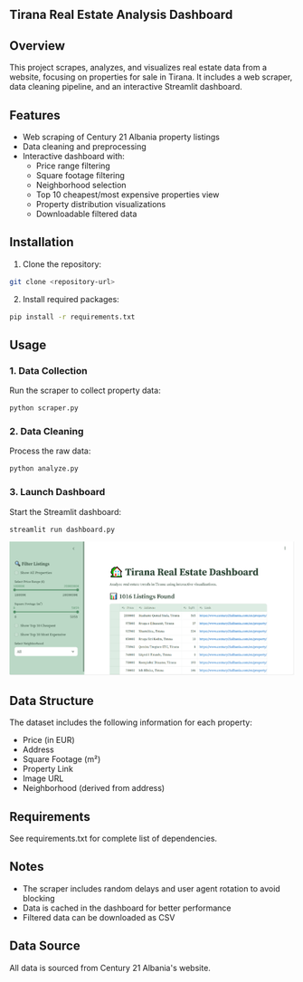 
## Tirana Real Estate Analysis Dashboard

## Overview
This project scrapes, analyzes, and visualizes real estate data from a website, focusing on properties for sale in Tirana. It includes a web scraper, data cleaning pipeline, and an interactive Streamlit dashboard.

## Features
- Web scraping of Century 21 Albania property listings
- Data cleaning and preprocessing
- Interactive dashboard with:
  - Price range filtering
  - Square footage filtering
  - Neighborhood selection
  - Top 10 cheapest/most expensive properties view
  - Property distribution visualizations
  - Downloadable filtered data

## Installation

1. Clone the repository:
```bash
git clone <repository-url>
```

2. Install required packages:
```bash
pip install -r requirements.txt
```

## Usage

### 1. Data Collection
Run the scraper to collect property data:
```bash
python scraper.py
```

### 2. Data Cleaning
Process the raw data:
```bash
python analyze.py
```

### 3. Launch Dashboard
Start the Streamlit dashboard:
```bash
streamlit run dashboard.py
```
![Example Image](https://github.com/SaraBallkoci/Real_Estate_project/blob/main/dashboard.PNG)
## Data Structure
The dataset includes the following information for each property:
- Price (in EUR)
- Address
- Square Footage (m²)
- Property Link
- Image URL
- Neighborhood (derived from address)

## Requirements
See requirements.txt for complete list of dependencies.

## Notes
- The scraper includes random delays and user agent rotation to avoid blocking
- Data is cached in the dashboard for better performance
- Filtered data can be downloaded as CSV

## Data Source
All data is sourced from Century 21 Albania's website.
```

